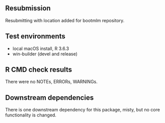 ## Resubmission

Resubmitting with location added for bootmlm repository.

## Test environments
* local macOS install, R 3.6.3
* win-builder (devel and release)

## R CMD check results

There were no NOTEs, ERRORs, WARNINGs.

## Downstream dependencies
There is one downstream dependency for this package, misty, but no core
functionality is changed.
